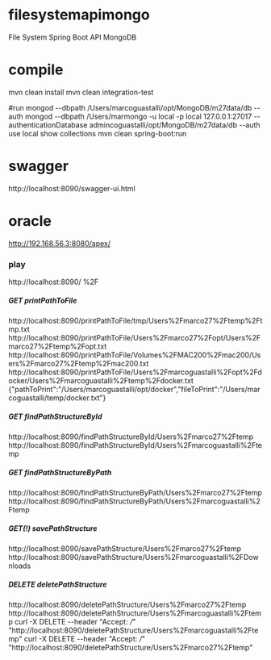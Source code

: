 # filesystemapimongo
File System Spring Boot API MongoDB

# compile
mvn clean install
mvn clean integration-test

#run
mongod --dbpath /Users/marcoguastalli/opt/MongoDB/m27data/db --auth
mongod --dbpath /Users/marmongo -u local -p local 127.0.0.1:27017 --authenticationDatabase admincoguastalli/opt/MongoDB/m27data/db --auth
use local
show collections
mvn clean spring-boot:run

# swagger
http://localhost:8090/swagger-ui.html

# oracle
http://192.168.56.3:8080/apex/

### play
http://localhost:8090/
%2F

##### GET printPathToFile
http://localhost:8090/printPathToFile/tmp/Users%2Fmarco27%2Ftemp%2Ftmp.txt
http://localhost:8090/printPathToFile/Users%2Fmarco27%2Fopt/Users%2Fmarco27%2Ftemp%2Fopt.txt
http://localhost:8090/printPathToFile/Volumes%2FMAC200%2Fmac200/Users%2Fmarco27%2Ftemp%2Fmac200.txt
http://localhost:8090/printPathToFile/Users%2Fmarcoguastalli%2Fopt%2Fdocker/Users%2Fmarcoguastalli%2Ftemp%2Fdocker.txt
{"pathToPrint":"/Users/marcoguastalli/opt/docker","fileToPrint":"/Users/marcoguastalli/temp/docker.txt"}

##### GET findPathStructureById
http://localhost:8090/findPathStructureById/Users%2Fmarco27%2Ftemp
http://localhost:8090/findPathStructureById/Users%2Fmarcoguastalli%2Ftemp

##### GET findPathStructureByPath
http://localhost:8090/findPathStructureByPath/Users%2Fmarco27%2Ftemp
http://localhost:8090/findPathStructureByPath/Users%2Fmarcoguastalli%2Ftemp

##### GET(!) savePathStructure
http://localhost:8090/savePathStructure/Users%2Fmarco27%2Ftemp
http://localhost:8090/savePathStructure/Users%2Fmarcoguastalli%2FDownloads

##### DELETE deletePathStructure
http://localhost:8090/deletePathStructure/Users%2Fmarco27%2Ftemp
http://localhost:8090/deletePathStructure/Users%2Fmarcoguastalli%2Ftemp
curl -X DELETE --header "Accept: */*" "http://localhost:8090/deletePathStructure/Users%2Fmarcoguastalli%2Ftemp"
curl -X DELETE --header "Accept: */*" "http://localhost:8090/deletePathStructure/Users%2Fmarco27%2Ftemp"
